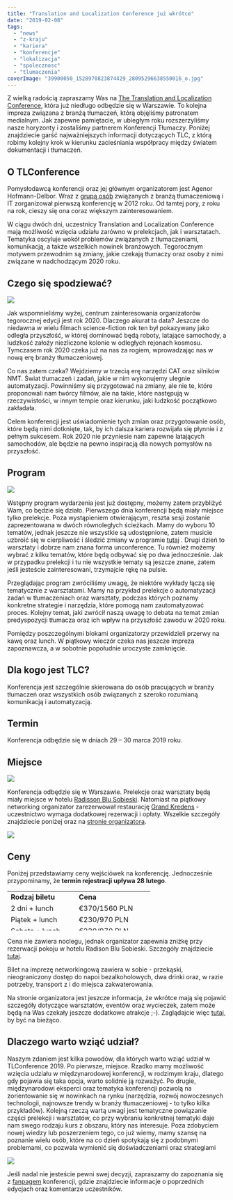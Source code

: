 ```yaml
---
title: "Translation and Localization Conference już wkrótce"
date: "2019-02-08"
tags:
  - "news"
  - "z-kraju"
  - "kariera"
  - "konferencje"
  - "lokalizacja"
  - "spolecznosc"
  - "tlumaczenia"
coverImage: "39900050_1528970823874429_28095296638550016_o.jpg"
---
```


Z wielką radością zapraszamy Was na
[The Translation and Localization Conference](https://www.translation-conference.com/),
która już niedługo odbędzie się w Warszawie. To kolejna impreza związana z
branżą tłumaczeń, którą objęliśmy patronatem medialnym. Jak zapewne pamiętacie,
w ubiegłym roku rozszerzyliśmy nasze horyzonty i zostaliśmy partnerem
Konferencji Tłumaczy. Poniżej znajdziecie garść najważniejszych informacji
dotyczących TLC, z którą robimy kolejny krok w kierunku zacieśniania współpracy
między światem dokumentacji i tłumaczeń.

## O TLConference

Pomysłodawcą konferencji oraz jej głównym organizatorem jest Agenor
Hofmann-Delbor. Wraz z
[grupą osób](https://www.translation-conference.com/tlc-team) związanych z
branżą tłumaczeniową i IT zorganizował pierwszą konferencję w 2012 roku. Od
tamtej pory, z roku na rok, cieszy się ona coraz większym zainteresowaniem.

W ciągu dwóch dni, uczestnicy Translation and Localization Conference mają
możliwość wzięcia udziału zarówno w prelekcjach, jak i warsztatach. Tematyka
oscyluje wokół problemów związanych z tłumaczeniami, komunikacją, a także
wszelkich nowinek branżowych. Tegorocznym motywem przewodnim są zmiany, jakie
czekają tłumaczy oraz osoby z nimi związane w nadchodzącym 2020 roku.

## Czego się spodziewać?

![](images/29744579_1359452354159611_1652082035658152568_o.jpg)

Jak wspomnieliśmy wyżej, centrum zainteresowania organizatorów tegorocznej
edycji jest rok 2020. Dlaczego akurat ta data? Jeszcze do niedawna w wielu
filmach science-fiction rok ten był pokazywany jako odległa przyszłość, w której
dominować będą roboty, latające samochody, a ludzkość założy niezliczone kolonie
w odległych rejonach kosmosu. Tymczasem rok 2020 czeka już na nas za rogiem,
wprowadzając nas w nową erę branży tłumaczeniowej.

Co nas zatem czeka? Wejdziemy w trzecią erę narzędzi CAT oraz silników NMT.
Świat tłumaczeń i zadań, jakie w nim wykonujemy ulegnie automatyzacji.
Powinniśmy się przygotować na zmiany, ale nie te, które proponowali nam twórcy
filmów, ale na takie, które następują w rzeczywistości, w innym tempie oraz
kierunku, jaki ludzkość początkowo zakładała.

Celem konferencji jest uświadomienie tych zmian oraz przygotowanie osób, które
będą nimi dotknięte, tak, by ich dalsza kariera rozwijała się płynnie i z pełnym
sukcesem. Rok 2020 nie przyniesie nam zapewne latających samochodów, ale będzie
na pewno inspiracją dla nowych pomysłów na przyszłość.

## Program

![](images/ScreenShot2017-08-14at10.18.53.png.jpg)

Wstępny program wydarzenia jest już dostępny, możemy zatem przybliżyć Wam, co
będzie się działo. Pierwszego dnia konferencji będą miały miejsce tylko
prelekcje. Poza wystąpieniem otwierającym, reszta sesji zostanie zaprezentowana
w dwóch równoległych ścieżkach. Mamy do wyboru 10 tematów, jednak jeszcze nie
wszystkie są udostępnione, zatem musicie uzbroić się w cierpliwość i śledzić
zmiany w programie [tutaj](https://www.translation-conference.com/schedule) .
Drugi dzień to warsztaty i dobrze nam znana forma unconference. Tu również
możemy wybrać z kilku tematów, które będą odbywać się po dwa jednocześnie. Jak w
przypadku prelekcji i tu nie wszystkie tematy są jeszcze znane, zatem jeśli
jesteście zainteresowani, trzymajcie rękę na pulsie.

Przeglądając program zwróciliśmy uwagę, że niektóre wykłady łączą się
tematycznie z warsztatami. Mamy na przykład prelekcje o automatyzacji zadań w
tłumaczeniach oraz warsztaty, podczas których poznamy konkretne strategie i
narzędzia, które pomogą nam zautomatyzować proces. Kolejny temat, jaki zwrócił
naszą uwagę to debata na temat zmian predyspozycji tłumacza oraz ich wpływ na
przyszłość zawodu w 2020 roku.

Pomiędzy poszczególnymi blokami organizatorzy przewidzieli przerwy na kawę oraz
lunch. W piątkowy wieczór czeka nas jeszcze impreza zapoznawcza, a w sobotnie
popołudnie uroczyste zamknięcie.

## Dla kogo jest TLC?

Konferencja jest szczególnie skierowana do osób pracujących w branży tłumaczeń
oraz wszystkich osób związanych z szeroko rozumianą komunikacją i automatyzacją.

## Termin

Konferencja odbędzie się w dniach 29 – 30 marca 2019 roku.

## Miejsce

![](images/hotel_exterior.jpg)

Konferencja odbędzie się w Warszawie. Prelekcje oraz warsztaty będą miały
miejsce w hotelu
[Radisson Blu Sobieski](https://www.radissonblu.com/pl/sobieski-warsaw).
Natomiast na piątkowy networking organizator zarezerwował restaurację
[Grand Kredens](http://www.kredens.com.pl/) - uczestnictwo wymaga dodatkowej
rezerwacji i opłaty. Wszelkie szczegóły znajdziecie poniżej oraz na
[stronie organizatora](https://www.translation-conference.com/venue).

![](images/4.jpg)

## Ceny

Poniżej przedstawiamy ceny wejściówek na konferencję. Jednocześnie przypominamy,
że **termin rejestracji upływa 28 lutego**.

<table className=" aligncenter" style="height: 90px; width: 388px;"><tbody><tr style="height: 18px;"><td style="height: 18px; width: 140.4px;"><strong>Rodzaj biletu</strong></td><td style="height: 18px; width: 157.04px;"><strong>Cena</strong></td></tr><tr style="height: 18px;"><td style="height: 18px; width: 140.4px;">2 dni + lunch</td><td style="height: 18px; width: 157.04px;">€370/1560 PLN</td></tr><tr style="height: 18px;"><td style="height: 18px; width: 140.4px;">Piątek + lunch</td><td style="height: 18px; width: 157.04px;">€230/970 PLN</td></tr><tr style="height: 18px;"><td style="height: 18px; width: 140.4px;">Sobota + lunch</td><td style="height: 18px; width: 157.04px;">€230/970 PLN</td></tr><tr style="height: 18px;"><td style="height: 18px; width: 140.4px;">Networking</td><td style="height: 18px; width: 157.04px;">€65/270 PLN</td></tr></tbody></table>

Cena nie zawiera noclegu, jednak organizator zapewnia zniżkę przy rezerwacji
pokoju w hotelu Radison Blu Sobieski. Szczegóły znajdziecie
[tutaj](https://www.translation-conference.com/venue).

Bilet na imprezę networkingową zawiera w sobie - przekąski, nieograniczony
dostęp do napoi bezalkoholowych, dwa drinki oraz, w razie potrzeby, transport z
i do miejsca zakwaterowania.

Na stronie organizatora jest jeszcze informacja, że wkrótce mają się pojawić
szczegóły dotyczące warsztatów, eventów oraz wycieczek, zatem może będą na Was
czekały jeszcze dodatkowe atrakcje ;-). Zaglądajcie więc
[tutaj](https://www.translation-conference.com/buy-tickets), by być na bieżąco.

## Dlaczego warto wziąć udział?

Naszym zdaniem jest kilka powodów, dla których warto wziąć udział w
TLConference 2019. Po pierwsze, miejsce. Rzadko mamy możliwość wzięcia udziału w
międzynarodowej konferencji, w rodzimym kraju, dlatego gdy pojawia się taka
opcja, warto solidnie ją rozważyć. Po drugie, międzynarodowi eksperci oraz
tematyka konferencji pozwolą na zorientowanie się w nowinkach na rynku
(narzędzia, rozwój nowoczesnych technologii, najnowsze trendy w branży
tłumaczeniowej - to tylko kilka przykładów). Kolejną rzeczą wartą uwagi jest
tematyczne powiązanie części prelekcji i warsztatów, co przy wybraniu konkretnej
tematyki daje nam swego rodzaju kurs z obszaru, który nas interesuje. Poza
zdobyciem nowej wiedzy lub poszerzeniem tego, co już wiemy, mamy szansę na
poznanie wielu osób, które na co dzień spotykają się z podobnymi problemami, co
pozwala wymienić się doświadczeniami oraz strategiami

![](images/ScreenShot2017-08-14at10.30.16.png.jpg)

Jeśli nadal nie jesteście pewni swej decyzji, zapraszamy do zapoznania się z
[fanpagem](https://www.facebook.com/TheTranslationConference/) konferencji,
gdzie znajdziecie informacje o poprzednich edycjach oraz komentarze uczestników.
